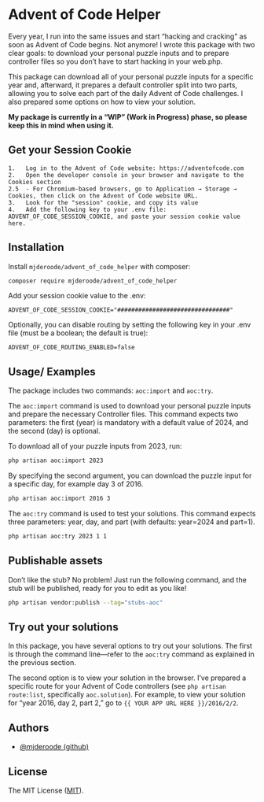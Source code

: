 
# Advent of Code Helper 

Every year, I run into the same issues and start “hacking and cracking” as soon as Advent of Code begins. Not anymore! I wrote this package with two clear goals: to download your personal puzzle inputs and to prepare controller files so you don’t have to start hacking in your web.php.

This package can download all of your personal puzzle inputs for a specific year and, afterward, it prepares a default controller split into two parts, allowing you to solve each part of the daily Advent of Code challenges. I also prepared some options on how to view your solution.

**My package is currently in a “WIP” (Work in Progress) phase, so please keep this in mind when using it.**

## Get your Session Cookie

    1.   Log in to the Advent of Code website: https://adventofcode.com
    2.   Open the developer console in your browser and navigate to the Cookies section
    2.5  - For Chromium-based browsers, go to Application → Storage → Cookies, then click on the Advent of Code website URL.
    3.   Look for the "session" cookie, and copy its value 
    4.   Add the following key to your .env file: ADVENT_OF_CODE_SESSION_COOKIE, and paste your session cookie value here.
    
## Installation

Install `mjderoode/advent_of_code_helper` with composer:

```bash
composer require mjderoode/advent_of_code_helper
```

Add your session cookie value to the .env:
```env
ADVENT_OF_CODE_SESSION_COOKIE="################################"
```

Optionally, you can disable routing by setting the following key in your .env file (must be a boolean; the default is true):
```env
ADVENT_OF_CODE_ROUTING_ENABLED=false
```

## Usage/ Examples

The package includes two commands: `aoc:import` and `aoc:try`. 

The `aoc:import` command is used to download your personal puzzle inputs and prepare the necessary Controller files. This command expects two parameters: the first (year) is mandatory with a default value of 2024, and the second (day) is optional.

To download all of your puzzle inputs from 2023, run:
```bash
php artisan aoc:import 2023
```

By specifying the second argument, you can download the puzzle input for a specific day, for example day 3 of 2016.
```bash
php artisan aoc:import 2016 3
```

The `aoc:try` command is used to test your solutions. This command expects three parameters: year, day, and part (with defaults: year=2024 and part=1).
```bash
php artisan aoc:try 2023 1 1
```

## Publishable assets

Don’t like the stub? No problem! Just run the following command, and the stub will be published, ready for you to edit as you like!
```bash
php artisan vendor:publish --tag="stubs-aoc"
```

## Try out your solutions 

In this package, you have several options to try out your solutions. The first is through the command line—refer to the `aoc:try` command as explained in the previous section.

The second option is to view your solution in the browser. I’ve prepared a specific route for your Advent of Code controllers (see `php artisan route:list`, specifically `aoc.solution`). For example, to view your solution for “year 2016, day 2, part 2,” go to `{{ YOUR APP URL HERE }}/2016/2/2`.

## Authors

- [@mjderoode (github)](https://github.com/mjderoode)

## License

The MIT License ([MIT](https://choosealicense.com/licenses/mit/)).